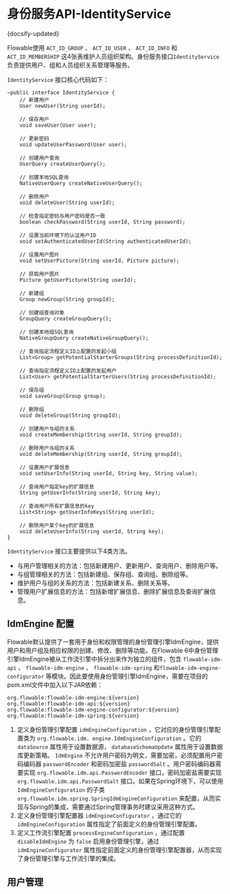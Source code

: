 # 身份服务API-IdentityService
{docsify-updated}

Flowable使用 `ACT_ID_GROUP` 、 `ACT_ID_USER` 、 `ACT_ID_INFO` 和 `ACT_ID_MEMBERSHIP` 这4张表维护人员组织架构。身份服务接口`IdentityService` 负责提供用户、组和人员组织关系管理等服务。

`IdentityService` 接口核心代码如下：
```
~public interface IdentityService {
    // 新建用户
    User newUser(String userId);

    // 保存用户
    void saveUser(User user);

    // 更新密码
    void updateUserPassword(User user);

    // 创建用户查询
    UserQuery createUserQuery();

    // 创建本地SQL查询
    NativeUserQuery createNativeUserQuery();

    // 删除用户
    void deleteUser(String userId);

    // 检查指定密码与用户密码是否一致
    boolean checkPassword(String userId, String password);

    // 设置当前环境下的认证用户ID
    void setAuthenticatedUserId(String authenticatedUserId);

    // 设置用户图片
    void setUserPicture(String userId, Picture picture);

    // 获取用户图片
    Picture getUserPicture(String userId);

    // 新建组
    Group newGroup(String groupId);

    // 创建组查询对象
    GroupQuery createGroupQuery();

    // 创建本地组SQL查询
    NativeGroupQuery createNativeGroupQuery();

    // 查询指定流程定义ID上配置的发起小组
    List<Group> getPotentialStarterGroups(String processDefinitionId);

    // 查询指定流程定义ID上配置的发起用户
    List<User> getPotentialStarterUsers(String processDefinitionId);

    // 保存组
    void saveGroup(Group group);

    // 删除组
    void deleteGroup(String groupId);

    // 创建用户与组的关系
    void createMembership(String userId, String groupId);

    // 删除用户与组的关系
    void deleteMembership(String userId, String groupId);

    // 设置用户扩展信息
    void setUserInfo(String userId, String key, String value);

    // 查询用户指定key的扩展信息
    String getUserInfo(String userId, String key);

    // 查询用户所有扩展信息的key
    List<String> getUserInfoKeys(String userId);

    // 删除用户某个key的扩展信息
    void deleteUserInfo(String userId, String key);
}
```
`IdentityService` 接口主要提供以下4类方法。
+ 与用户管理相关的方法：包括新建用户、更新用户、查询用户、删除用户等。
+ 与组管理相关的方法：包括新建组、保存组、查询组、删除组等。
+ 维护用户与组的关系的方法：包括新建关系、删除关系等。
+ 管理用户扩展信息的方法：包括新增扩展信息、删除扩展信息及查询扩展信息。

## IdmEngine 配置
Flowable默认提供了一套用于身份和权限管理的身份管理引擎IdmEngine，提供用户和用户组及相应权限的创建、修改、删除等功能。在Flowable 6中身份管理引擎IdmEngine被从工作流引擎中拆分出来作为独立的组件，包含 `flowable-idm-api` 、 `flowable-idm-engine` 、 `flowable-idm-spring` 和`flowable-idm-engine-configurator` 等模块。因此要使用身份管理引擎IdmEngine，需要在项目的pom.xml文件中加入以下JAR依赖：
```
org.flowable:flowable-idm-engine:${version}
org.flowable:flowable-idm-api:${version}
org.flowable:flowable-idm-engine-configurator:${version}
org.flowable:flowable-idm-spring:${version}
```

1. 定义身份管理引擎配置 `idmEngineConfiguration` ，它对应的身份管理引擎配置类为 `org.flowable.idm. engine.IdmEngineConfiguration` 。它的 `dataSource` 属性用于设置数据源， `databaseSchemaUpdate` 属性用于设置数据库更新策略。 `IdmEngine` 不允许用户密码为明文，需要加密，必须配置用户密码编码器 `passwordEncoder` 和密码加密盐 `passwordSalt` 。用户密码编码器需要实现 `org.flowable.idm.api.PasswordEncoder` 接口，密码加密盐需要实现 `org.flowable.idm.api.PasswordSalt` 接口。如果在Spring环境下，可以使用 `IdmEngineConfiguration` 的子类 `org.flowable.idm.spring.SpringIdmEngineConfiguration` 来配置，从而实现与Spring的集成，需要通过Spring管理事务时建议采用这种方式。
2. 定义身份管理引擎配置器 `idmEngineConfigurator` ，通过它的 `idmEngineConfiguration` 属性指定了前面定义的身份管理引擎配置。
3. 定义工作流引擎配置 `processEngineConfiguration` ，通过配置 `disableIdmEngine` 为 `false` 启用身份管理引擎，通过 `idmEngineConfigurator` 属性指定前面定义的身份管理引擎配置器，从而实现了身份管理引擎与工作流引擎的集成。

## 用户管理